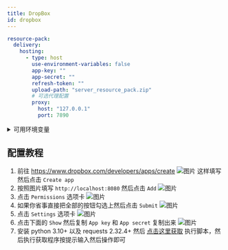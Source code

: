 ```yaml
---
title: DropBox
id: dropbox
---
```


```yaml
resource-pack:
  delivery:
    hosting:
      - type: host
        use-environment-variables: false
        app-key: ""
        app-secret: ""
        refresh-token: ""
        upload-path: "server_resource_pack.zip"
        # 可选代理配置
        proxy:
          host: "127.0.0.1"
          port: 7890
```

<details>
  <summary>可用环境变量</summary>
  - CE_DROPBOX_APP_KEY
  - CE_DROPBOX_APP_SECRET
  - CE_DROPBOX_REFRESH_TOKEN
</details>

## 配置教程

1. 前往 https://www.dropbox.com/developers/apps/create
   ![图片](/img/i18n/zh-Hans/host/dropbox-1.png)
   这样填写然后点击 `Create app`
2. 按照图片填写 `http://localhost:8080` 然后点击 `Add`
   ![图片](/img/i18n/zh-Hans/host/dropbox-2.png)
3. 点击 `Permissions` 选项卡
   ![图片](/img/i18n/zh-Hans/host/dropbox-3.png)
4. 如果你省事直接把全部的按钮勾选上然后点击 `Submit`
   ![图片](/img/i18n/zh-Hans/host/dropbox-4.png)
5. 点击 `Settings` 选项卡
   ![图片](/img/i18n/zh-Hans/host/dropbox-5.png)
6. 点击下面的 `Show` 然后复制 `App key` 和 `App secret` 复制出来
   ![图片](/img/i18n/zh-Hans/host/dropbox-6.png)
7. 安装 python 3.10+ 以及 requests 2.32.4+ 然后 [点击这里获取](/file/i18n/zh-Hans/dropbox-onedrive.py) 执行脚本，然后执行获取程序按提示输入然后操作即可

